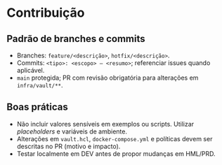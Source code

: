 # Contribuição

## Padrão de branches e commits
- Branches: `feature/<descrição>`, `hotfix/<descrição>`.
- Commits: `<tipo>: <escopo> — <resumo>`; referenciar issues quando aplicável.
- `main` protegida; PR com revisão obrigatória para alterações em `infra/vault/**`.

## Boas práticas
- Não incluir valores sensíveis em exemplos ou scripts. Utilizar *placeholders* e variáveis de ambiente.
- Alterações em `vault.hcl`, `docker-compose.yml` e políticas devem ser descritas no PR (motivo e impacto).
- Testar localmente em DEV antes de propor mudanças em HML/PRD.
